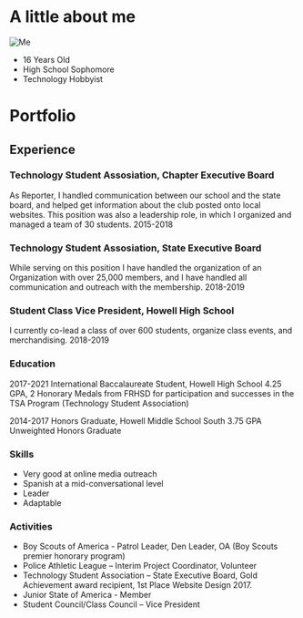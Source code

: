 # A little about me

![Me](https://imgur.com/a/d5gHL8V)
- 16 Years Old
- High School Sophomore
- Technology Hobbyist


# Portfolio

## Experience

### Technology Student Assosiation, Chapter Executive Board
As Reporter, I handled communication between our school and the state board, and helped get
information about the club posted onto local websites. This position was also a leadership role, in
which I organized and managed a team of 30 students.
2015-2018

### Technology Student Assosiation, State Executive Board
While serving on this position I have handled the organization of an Organization with over 25,000 members, and I have handled all communication and outreach with the membership.
2018-2019

### Student Class Vice President, Howell High School
I currently co-lead a class of over 600 students, organize class events, and merchandising.
2018-2019

### Education

2017-2021
International Baccalaureate Student, Howell High School
4.25 GPA, 2 Honorary Medals from FRHSD for participation and successes in the TSA Program
(Technology Student Association)

2014-2017
Honors Graduate, Howell Middle School South
3.75 GPA Unweighted Honors Graduate

### Skills
- Very good at online media outreach
- Spanish at a mid-conversational level
- Leader
- Adaptable

### Activities
- Boy Scouts of America - Patrol Leader, Den Leader, OA (Boy Scouts premier honorary program)
- Police Athletic League – Interim Project Coordinator, Volunteer
- Technology Student Association – State Executive Board, Gold Achievement award recipient, 1st Place Website Design 2017.
- Junior State of America - Member
- Student Council/Class Council – Vice President
